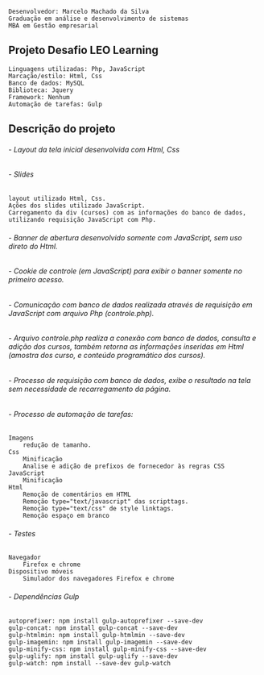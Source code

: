 	Desenvolvedor: Marcelo Machado da Silva
	Graduação em análise e desenvolvimento de sistemas
	MBA em Gestão empresarial

## Projeto Desafio LEO Learning

	Linguagens utilizadas: Php, JavaScript
	Marcação/estilo: Html, Css
	Banco de dados: MySQL
	Biblioteca: Jquery
	Framework: Nenhum
	Automação de tarefas: Gulp


## Descrição do projeto
###### - Layout da tela inicial desenvolvida com Html, Css

###### - Slides
	layout utilizado Html, Css.
	Ações dos slides utilizado JavaScript.
	Carregamento da div (cursos) com as informações do banco de dados, utilizando requisição JavaScript com Php.

###### - Banner de abertura desenvolvido somente com JavaScript, sem uso direto do Html.

###### - Cookie de controle (em JavaScript) para exibir o banner somente no primeiro acesso.

###### - Comunicação com banco de dados realizada através de requisição em JavaScript com arquivo Php (controle.php).

###### - Arquivo controle.php realiza a conexão com banco de dados, consulta e adição dos cursos, também retorna as informações inseridas em Html (amostra dos curso, e conteúdo programático dos cursos).

###### - Processo de requisição com banco de dados, exibe o resultado na tela sem necessidade de recarregamento da página.

###### - Processo de automação de tarefas: 
	Imagens
		redução de tamanho.
	Css
		Minificação
		Analise e adição de prefixos de fornecedor às regras CSS
	JavaScript
		Minificação
	Html
		Remoção de comentários em HTML
		Remoção type="text/javascript" das scripttags.
		Remoção type="text/css" de style linktags.
		Remoção espaço em branco

###### - Testes
	Navegador
		Firefox e chrome
	Dispositivo móveis
		Simulador dos navegadores Firefox e chrome


###### - Dependências Gulp
	autoprefixer: npm install gulp-autoprefixer --save-dev
	gulp-concat: npm install gulp-concat --save-dev
	gulp-htmlmin: npm install gulp-htmlmin --save-dev
	gulp-imagemin: npm install gulp-imagemin --save-dev
	gulp-minify-css: npm install gulp-minify-css --save-dev
	gulp-uglify: npm install gulp-uglify --save-dev
	gulp-watch: npm install --save-dev gulp-watch













